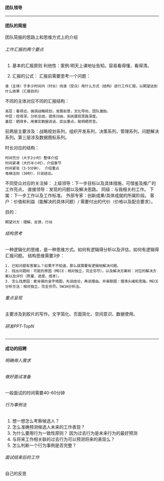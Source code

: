 #### 团队领导

----
#### 团队的简报
团队简报的思路上和思维方式上的介绍
######  工作汇报的两个要点
1. 基本的汇报原则
利他性：案例:明天上课地址告知。容易看得懂，看得清。

2. 汇报的公式：
汇报前需要思考一个问题：
```
谁（主体）于多少时间内（时长）向谁（受众）用什么方式（结构）进行工作汇报，以期望达到什么效果（汇报目的）
```
不同的主体对应不同的汇报结构：
```
高层：看得远，强调战略规划，发展前景，文化导向，团队激励。
中层：挖得深，分析总结，提炼归纳，系统展现思路深度。
基层：晒得多，用事实数据说话，突出重点，聪明晒劳苦。
```
前两层主要涉及：战略规划系列，组织开发系列，决策系列，管理系列，问题解决系列。第三层涉及数据图标系列。

时长对应的结构：
```
时间充分（大于2小时）整体介绍
时间紧凑（大约半小时），介绍章节
时间紧张（3-5分钟）， 介绍重点
电梯法则（30秒），只说结论。
```

不同受众对应的关注掉：
上级领导：下一步目标以及具体措施，可借鉴及推广的工作亮点。
直接领导：发现的问题以及解决思路。
同级：与我相关的工作。
下属：下一步工作以及工作标准。
外部专家：创新成果/具体成就的所属阶段。
客户：价值和利益（能解决的具体问题）/ 需要付出的代价（价格以及配合要求）。

目的：
```
期望对方：理解，反馈，行动
```
###### 结构思考
一种逻辑化的思维，是一种思维方式。如何有逻辑得分析以及评估，如何有逻辑得汇报问题。
结构思维需要3步：
```
1. 已知问题有答案么？如果不不知道，那么就需要有逻辑地解决问题。
2. 找出问题树：可能的原因（MECE：相对独立，完全穷尽）。以及解决方案树：对应的解决方案以及评价（质量、进度、成本）。
3. 怎么找原因：麦肯锡的金字塔图，先说结论，再说理由。并串联图：理清头绪和思路。MECE分析方法：相对独立，完全穷尽。5W1H分析法。
```
###### 重点呈现
主要涉及到胶片的写作。文字简化、页面简化、空间意识、数据使用。
###### 研发PPT-TopN
----
#### 成功的招聘
###### 明确用人需求
###### 做好面试准备
一般面试的时间需要40-60分钟
###### 行为事例法
1. 想一想怎么考察候选人？
2. 怎么准确预测候选人未来的工作表现？
3. 为什么要用行为一致性原则？ 因为过去行为是未来行为的最好预测
4. 与将来工作相关联的过去行为可以预测将来的表现么？
5. 怎么判断一个行为事例是否完整？
###### 面试结束后的工作
自己的反思
